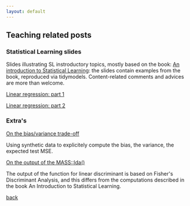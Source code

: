```yaml
---
layout: default
---
```


## Teaching related posts


### Statistical Learning slides

Slides illustrating SL instroductory topics, mostly based on the book: 
[An introduction to Statistical Learning](https://www.statlearning.com):  the slides contain examples from the book, reproduced via tidymodels. Content-related comments and advices are more than welcome.  

[Linear regression: part 1](teaching_related/Linear_regression/Linear-Regression-part_1.html)

[Linear regression: part 2](teaching_related/Linear_regression/Linear-Regression-part_2.html)


### Extra's 

[On the bias/variance trade-off](teaching_related/the_bias_and_the_variance.html)

Using synthetic data to explicitely compute the bias, the variance, the expected test MSE. 

[On the output of the MASS::lda()](teaching_related/Lda_MASS_wrap_up.html)

The output of the function for linear discriminant is based on Fisher's Discriminant Analysis, and this differs from the 
computations described in the book An Introduction to Statistical Learning.

[back](./)
